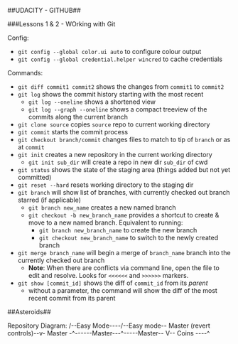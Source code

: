 ##UDACITY - GITHUB##

###Lessons 1 & 2 - WOrking with Git

Config:
- `git config --global color.ui auto` to configure colour output
- `git config --global credential.helper wincred` to cache credentials

Commands:

- `git diff commit1 commit2` shows the changes from `commit1` to `commit2`
- `git log` shows the commit history starting with the most recent
	- `git log --oneline` shows a shortened view
	- `git log --graph --oneline` shows a compact treeview of the commits along the current branch
- `git clone source` copies `source` repo to current working directory
- `git commit` starts the commit process
- `git checkout branch/commit` changes files to match to tip of `branch` or as at `commit`
- `git init` creates a new repository in the current working directory
	- `git init sub_dir` will create a repo in new dir `sub_dir` of cwd
- `git status` shows the state of the staging area (things added but not yet committed)
- `git reset --hard` resets working directory to the staging dir
- `git branch` will show list of branches, with currently checked out branch starred (if applicable)
	- `git branch new_name` creates a new named branch
	- `git checkout -b new_branch_name` provides a shortcut to create & move to a new named branch. Equivalent to running:
		- `git branch new_branch_name` to create the new branch
		- `git checkout new_branch_name` to switch to the newly created branch
- `git merge branch_name` will begin a merge of `branch_name` branch into the currently checked out branch
	- **Note**: When there are conflicts via command line, open the file to edit and resolve. Looks for `<<<<<<` and `>>>>>>` markers.
- `git show [commit_id]` shows the diff of `commit_id` from its *parent*
	- without a parameter, the command will show the diff of the most recent commit from its parent





##Asteroids##

Repository Diagram:
										  /--Easy Mode----/--Easy mode--
	Master (revert controls)--v- Master -^------Master---^-----Master--
                              V-- Coins ----^

